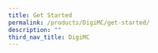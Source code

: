 ```yaml
---
title: Get Started
permalink: /products/DigiMC/get-started/
description: ""
third_nav_title: DigiMC
---
```

